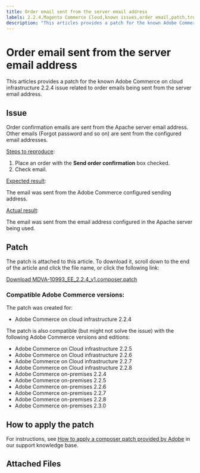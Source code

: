 ```yaml
---
title: Order email sent from the server email address
labels: 2.2.4,Magento Commerce Cloud,known issues,order email,patch,troubleshooting,Adobe Commerce,cloud infrastructure,on-premises
description: "This articles provides a patch for the known Adobe Commerce on cloud infrastructure 2.2.4 issue related to order emails being sent from the server email address."
---
```


# Order email sent from the server email address

This articles provides a patch for the known Adobe Commerce on cloud infrastructure 2.2.4 issue related to order emails being sent from the server email address.

## Issue

Order confirmation emails are sent from the Apache server email address. Other emails (Forgot password and so on) are sent from the configured email addresses.

<u>Steps to reproduce</u>:

1. Place an order with the **Send order confirmation** box checked.
1. Check email.

<u>Expected result</u>:

The email was sent from the Adobe Commerce configured sending address.

<u>Actual result</u>:

The email was sent from the email address configured in the Apache server being used.

## Patch

The patch is attached to this article. To download it, scroll down to the end of the article and click the file name, or click the following link:

 [Download MDVA-10993\_EE\_2.2.4\_v1.composer.patch](assets/MDVA-10993_EE_2.2.4_v1.composer.patch.zip)

### Compatible Adobe Commerce versions:

The patch was created for:

* Adobe Commerce on cloud infrastructure 2.2.4

The patch is also compatible (but might not solve the issue) with the following Adobe Commerce versions and editions:

* Adobe Commerce on Cloud infrastructure 2.2.5
* Adobe Commerce on Cloud infrastructure 2.2.6
* Adobe Commerce on Cloud infrastructure 2.2.7
* Adobe Commerce on Cloud infrastructure 2.2.8
* Adobe Commerce on-premises 2.2.4
* Adobe Commerce on-premises 2.2.5
* Adobe Commerce on-premises 2.2.6
* Adobe Commerce on-premises 2.2.7
* Adobe Commerce on-premises 2.2.8
* Adobe Commerce on-premises 2.3.0

## How to apply the patch

For instructions, see [How to apply a composer patch provided by Adobe](https://support.magento.com/hc/en-us/articles/360028367731) in our support knowledge base.

## Attached Files